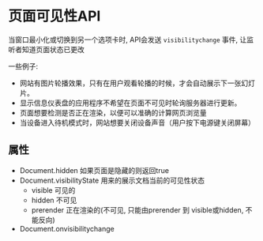 # 页面可见性API

当窗口最小化或切换到另一个选项卡时, API会发送 `visibilitychange` 事件, 让监听者知道页面状态已更改

一些例子:
+ 网站有图片轮播效果，只有在用户观看轮播的时候，才会自动展示下一张幻灯片。
+ 显示信息仪表盘的应用程序不希望在页面不可见时轮询服务器进行更新。
+ 页面想要检测是否正在渲染，以便可以准确的计算网页浏览量
+ 当设备进入待机模式时，网站想要关闭设备声音（用户按下电源键关闭屏幕）


## 属性

+ Document.hidden 如果页面是隐藏的则返回true
+ Document.visibilityState 用来的展示文档当前的可见性状态
  + visible 可见的
  + hidden 不可见
  + prerender 正在渲染的(不可见, 只能由prerender 到 visible或hidden, 不能反向)
+ Document.onvisibilitychange


